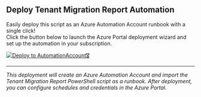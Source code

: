 ## Deploy Tenant Migration Report Automation

Easily deploy this script as an Azure Automation Account runbook with a single click!  
Click the button below to launch the Azure Portal deployment wizard and set up the automation in your subscription.

[![Deploy to AutomationAccount🎖️](https://aka.ms/deploytoazurebutton)](https://portal.azure.com/#create/Microsoft.Template/uri/https%3A%2F%2Fraw.githubusercontent.com%2FCody005%2Faz-script%2Fmain%2Fazuredeploy.json)

---

*This deployment will create an Azure Automation Account and import the Tenant Migration Report PowerShell script as a runbook. After deployment, you can configure schedules and credentials in the Azure Portal.*
